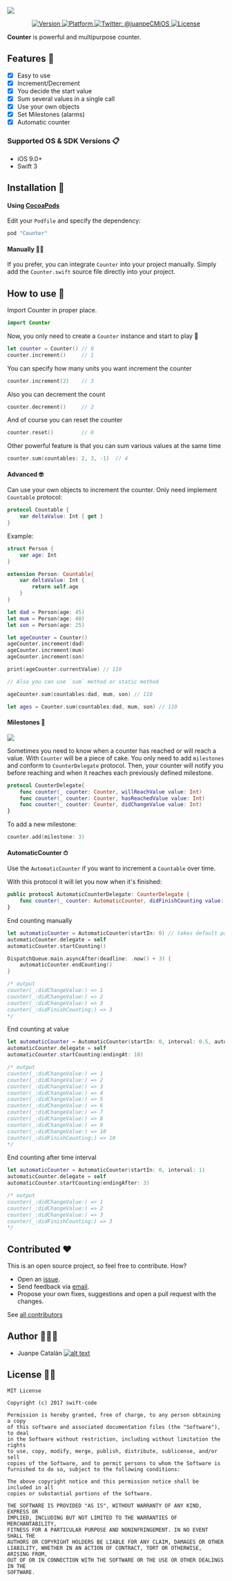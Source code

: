 ![](http://cdn.juanpecatalan.com/images/github/Counter/counter_header_v1.jpg)

<p align="center">
<a href="http://cocoapods.org/pods/Counter">
  <img src="https://img.shields.io/cocoapods/v/Counter.svg?style=flat" alt="Version" />
</a>
<a href="http://cocoapods.org/pods/Counter">
  <img src="https://img.shields.io/cocoapods/p/Counter.svg?style=flat" alt="Platform" />
</a>
<a href="https://twitter.com/juanpeCMiOS">
        <img src="https://img.shields.io/badge/contact-@juanpeCMiOS-blue.svg?style=flat" alt="Twitter: @juanpeCMiOS" />
    </a>
<a href="https://opensource.org/licenses/MIT">
  <img src="https://img.shields.io/badge/License-MIT-yellow.svg" alt="License" />
</a>
</p>

**Counter**  is powerful and multipurpose counter.

## Features 🚀

- [x] Easy to use
- [x] Increment/Decrement
- [x] You decide the start value
- [x] Sum several values in a single call
- [x] Use your own objects
- [x] Set Milestones (alarms)
- [x] Automatic counter

### Supported OS & SDK Versions 📋

* iOS 9.0+
* Swift 3

## Installation 📲

#### Using [CocoaPods](https://cocoapods.org)

Edit your `Podfile` and specify the dependency:

```ruby
pod "Counter"
```

#### Manually 💪🏼

If you prefer, you can integrate `Counter` into your project manually. Simply add the `Counter.swift` source file directly into your project.

## How to use 🐒

Import Counter in proper place.
```swift
import Counter
```
Now, you only need to create a `Counter` instance and start to play 🙂

```swift
let counter = Counter() // 0
counter.increment()     // 1
```

You can specify how many units you want increment the counter

```swift
counter.increment(2)    // 3
```

Also you can decrement the count

```swift
counter.decrement()     // 2
```

And of course you can reset the counter

```swift
counter.reset()         // 0
```

Other powerful feature is that you can sum various values at the same time

```swift
counter.sum(countables: 2, 3, -1)  // 4
```

#### Advanced 🤓

Can use your own objects to increment the counter. Only need implement `Countable` protocol:

```swift
protocol Countable {
    var deltaValue: Int { get }
}
```

Example:

```swift
struct Person {
    var age: Int
}

extension Person: Countable{
    var deltaValue: Int {
        return self.age
    }
}

let dad = Person(age: 45)
let mum = Person(age: 40)
let son = Person(age: 25)

let ageCounter = Counter()
ageCounter.increment(dad)
ageCounter.increment(mum)
ageCounter.increment(son)

print(ageCounter.currentValue) // 110

// Also you can use `sum` method or static method

ageCounter.sum(countables:dad, mum, son) // 110

let ages = Counter.sum(countables:dad, mum, son) // 110

```

#### Milestones 🔔

![](http://cdn.juanpecatalan.com/images/github/Counter/milestone.png)

Sometimes you need to know when a counter has reached or will reach a value. With `Counter` will be a piece of cake.
You only need to add `milestones` and conform to `CounterDelegate` protocol. Then, your counter will notify you before reaching and when it reaches each previously defined milestone.

```swift
protocol CounterDelegate{
    func counter(_ counter: Counter, willReachValue value: Int)
    func counter(_ counter: Counter, hasReachedValue value: Int)
    func counter(_ counter: Counter, didChangeValue value: Int)
}
```

To add a new milestone:
```swift
counter.add(milestone: 3)
```

#### AutomaticCounter ⏱

Use the `AutomaticCounter` if you want to increment a `Countable` over time.

With this protocol it will let you now when it's finished:
```swift
public protocol AutomaticCounterDelegate: CounterDelegate {
    func counter(_ counter: AutomaticCounter, didFinishCounting value: Int)
}
```

End counting manually
```swift
let automaticCounter = AutomaticCounter(startIn: 0) // takes default parameters (interval: 1, autoIncrement: 1)
automaticCounter.delegate = self
automaticCounter.startCounting()

DispatchQueue.main.asyncAfter(deadline: .now() + 3) {
    automaticCounter.endCounting()
}

/* output
counter(_:didChangeValue:) => 1
counter(_:didChangeValue:) => 2
counter(_:didChangeValue:) => 3
counter(_:didFinishCounting:) => 3
*/
```

End counting at value
```swift
let automaticCounter = AutomaticCounter(startIn: 0, interval: 0.5, autoIncrement: 1)
automaticCounter.delegate = self
automaticCounter.startCounting(endingAt: 10)

/* output
counter(_:didChangeValue:) => 1
counter(_:didChangeValue:) => 2
counter(_:didChangeValue:) => 3
counter(_:didChangeValue:) => 4
counter(_:didChangeValue:) => 5
counter(_:didChangeValue:) => 6
counter(_:didChangeValue:) => 7
counter(_:didChangeValue:) => 8
counter(_:didChangeValue:) => 9
counter(_:didChangeValue:) => 10
counter(_:didFinishCounting:) => 10
*/

```

End counting after time interval
```swift
let automaticCounter = AutomaticCounter(startIn: 0, interval: 1)
automaticCounter.delegate = self
automaticCounter.startCounting(endingAfter: 3)

/* output
counter(_:didChangeValue:) => 1
counter(_:didChangeValue:) => 2
counter(_:didChangeValue:) => 3
counter(_:didFinishCounting:) => 3
*/
```

## Contributed ❤️
This is an open source project, so feel free to contribute. How?
- Open an [issue](https://github.com/Juanpe/Counter/issues/new).
- Send feedback via [email](mailto://juanpecatalan.com).
- Propose your own fixes, suggestions and open a pull request with the changes.

See [all contributors](https://github.com/Juanpe/Counter/graphs/contributors)

## Author 👨🏻‍💻
[1.1]: http://i.imgur.com/tXSoThF.png
[1]: http://www.twitter.com/juanpecmios

* Juanpe Catalán [![alt text][1.1]][1]

## License 👮🏻

```
MIT License

Copyright (c) 2017 swift-code

Permission is hereby granted, free of charge, to any person obtaining a copy
of this software and associated documentation files (the "Software"), to deal
in the Software without restriction, including without limitation the rights
to use, copy, modify, merge, publish, distribute, sublicense, and/or sell
copies of the Software, and to permit persons to whom the Software is
furnished to do so, subject to the following conditions:

The above copyright notice and this permission notice shall be included in all
copies or substantial portions of the Software.

THE SOFTWARE IS PROVIDED "AS IS", WITHOUT WARRANTY OF ANY KIND, EXPRESS OR
IMPLIED, INCLUDING BUT NOT LIMITED TO THE WARRANTIES OF MERCHANTABILITY,
FITNESS FOR A PARTICULAR PURPOSE AND NONINFRINGEMENT. IN NO EVENT SHALL THE
AUTHORS OR COPYRIGHT HOLDERS BE LIABLE FOR ANY CLAIM, DAMAGES OR OTHER
LIABILITY, WHETHER IN AN ACTION OF CONTRACT, TORT OR OTHERWISE, ARISING FROM,
OUT OF OR IN CONNECTION WITH THE SOFTWARE OR THE USE OR OTHER DEALINGS IN THE
SOFTWARE.
```
